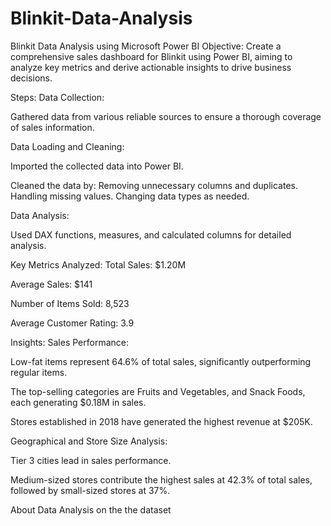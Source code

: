 # Blinkit-Data-Analysis
Blinkit Data Analysis using Microsoft Power BI
Objective: Create a comprehensive sales dashboard for Blinkit using Power BI, aiming to analyze key metrics and derive actionable insights to drive business decisions.

Steps: Data Collection:

Gathered data from various reliable sources to ensure a thorough coverage of sales information.

Data Loading and Cleaning:

Imported the collected data into Power BI.

Cleaned the data by: Removing unnecessary columns and duplicates. Handling missing values. Changing data types as needed.

Data Analysis:

Used DAX functions, measures, and calculated columns for detailed analysis.

Key Metrics Analyzed: Total Sales: $1.20M

Average Sales: $141

Number of Items Sold: 8,523

Average Customer Rating: 3.9

Insights: Sales Performance:

Low-fat items represent 64.6% of total sales, significantly outperforming regular items.

The top-selling categories are Fruits and Vegetables, and Snack Foods, each generating $0.18M in sales.

Stores established in 2018 have generated the highest revenue at $205K.

Geographical and Store Size Analysis:

Tier 3 cities lead in sales performance.

Medium-sized stores contribute the highest sales at 42.3% of total sales, followed by small-sized stores at 37%.

About
Data Analysis on the the dataset


